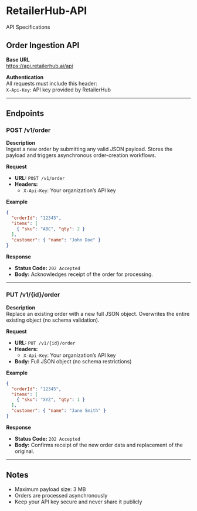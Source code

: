 # RetailerHub-API
API Specifications

## Order Ingestion API

**Base URL**  
https://api.retailerhub.ai/api

**Authentication**  
All requests must include this header:  
`X-Api-Key`: API key provided by RetailerHub

---

## Endpoints

### POST /v1/order

**Description**  
Ingest a new order by submitting any valid JSON payload. Stores the payload and triggers asynchronous order-creation workflows.

**Request**  
- **URL:** `POST /v1/order`  
- **Headers:**  
  - `X-Api-Key`: Your organization’s API key  

**Example**  
```json
{
  "orderId": "12345",
  "items": [
    { "sku": "ABC", "qty": 2 }
  ],
  "customer": { "name": "John Doe" }
}
```

**Response**  
- **Status Code:** `202 Accepted`  
- **Body:** Acknowledges receipt of the order for processing.

---

### PUT /v1/{id}/order

**Description**  
Replace an existing order with a new full JSON object. Overwrites the entire existing object (no schema validation).

**Request**  
- **URL:** `PUT /v1/{id}/order`  
- **Headers:**  
  - `X-Api-Key`: Your organization’s API key  
- **Body:** Full JSON object (no schema restrictions)

**Example**  
```json
{
  "orderId": "12345",
  "items": [
    { "sku": "XYZ", "qty": 1 }
  ],
  "customer": { "name": "Jane Smith" }
}
```

**Response**  
- **Status Code:** `202 Accepted`  
- **Body:** Confirms receipt of the new order data and replacement of the original.

---

## Notes
- Maximum payload size: 3 MB  
- Orders are processed asynchronously  
- Keep your API key secure and never share it publicly

